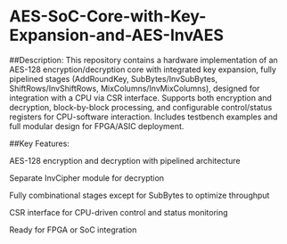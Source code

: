 # AES-SoC-Core-with-Key-Expansion-and-AES-InvAES
##Description:
This repository contains a hardware implementation of an AES-128 encryption/decryption core with integrated key expansion, fully pipelined stages (AddRoundKey, SubBytes/InvSubBytes, ShiftRows/InvShiftRows, MixColumns/InvMixColumns), designed for integration with a CPU via CSR interface. Supports both encryption and decryption, block-by-block processing, and configurable control/status registers for CPU-software interaction. Includes testbench examples and full modular design for FPGA/ASIC deployment.

##Key Features:

AES-128 encryption and decryption with pipelined architecture

Separate InvCipher module for decryption

Fully combinational stages except for SubBytes to optimize throughput

CSR interface for CPU-driven control and status monitoring

Ready for FPGA or SoC integration

